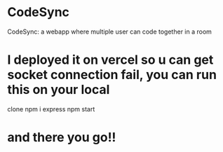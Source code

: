 # CodeSync
CodeSync: a webapp where multiple user can code together in a room
# I deployed it on vercel so u can get socket connection fail, you can run this on your local
clone
npm i express
npm start

# and there you go!!



